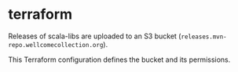 # terraform

Releases of scala-libs are uploaded to an S3 bucket (`releases.mvn-repo.wellcomecollection.org`).

This Terraform configuration defines the bucket and its permissions.
